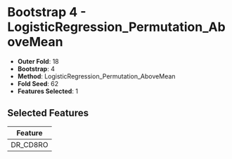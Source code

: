 # Bootstrap 4 - LogisticRegression_Permutation_AboveMean

- **Outer Fold**: 18
- **Bootstrap**: 4
- **Method**: LogisticRegression_Permutation_AboveMean
- **Fold Seed**: 62
- **Features Selected**: 1

## Selected Features

| Feature |
|---------|
| DR_CD8RO |
